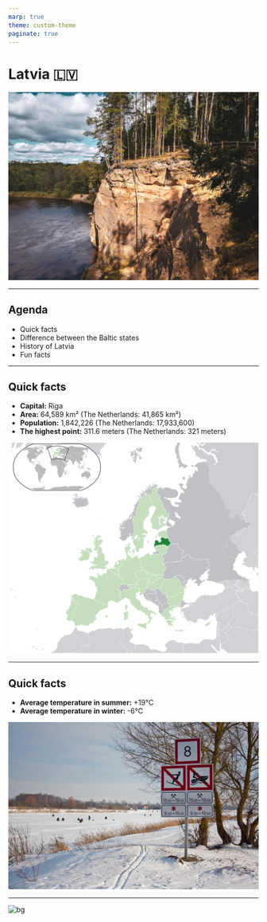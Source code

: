 ```yaml
---
marp: true
theme: custom-theme
paginate: true
---
```


# Latvia 🇱🇻
![bg right](erglu-cliffs.jpg)

---

## Agenda

- Quick facts
- Difference between the Baltic states
- History of Latvia
- Fun facts

---

## Quick facts

- **Capital:** Riga
- **Area:** 64,589 km² (The Netherlands: 41,865 km²)
- **Population:** 1,842,226 (The Netherlands: 17,933,600)
- **The highest point:** 311.6 meters (The Netherlands: 321 meters)

![bg right](latvia-map.png)

---

## Quick facts

- **Average temperature in summer:** +19°C
- **Average temperature in winter:** -6°C

![bg right](winter.jpg)

---

![bg](https://upload.wikimedia.org/wikip'edia/commons/e/ea/Thats_all_folks.svg)

